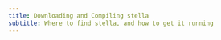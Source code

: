 ```yaml
---
title: Downloading and Compiling stella
subtitle: Where to find stella, and how to get it running
---
```

